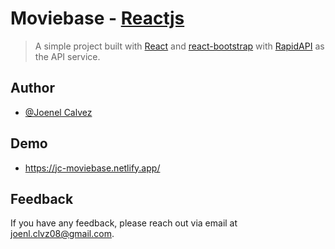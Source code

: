 # Moviebase - [Reactjs](https://reactjs.org/)

> A simple project built with [React][react] and [react-bootstrap][react-bootstrap] with [RapidAPI][rapidapi] as the API service.



[bootstrap]: https://getbootstrap.com/
[react]: https://reactjs.org/
[react-bootstrap]: https://github.com/react-bootstrap/react-bootstrap
[rapidapi]: http://rapidapi.com/
## Author

- [@Joenel Calvez](https://www.github.com/joenl08)


## Demo

- https://jc-moviebase.netlify.app/

## Feedback

If you have any feedback, please reach out via email at [joenl.clvz08@gmail.com](my-email).

[my-email]: mailto:joenl.clvz08@gmail.com
